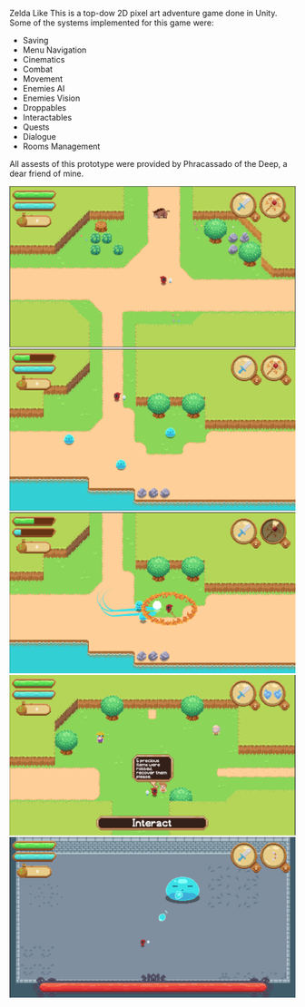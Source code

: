 Zelda Like
This is a top-dow 2D pixel art adventure game done in Unity. Some of the systems implemented for this game were:
- Saving
- Menu Navigation
- Cinematics 
- Combat
- Movement
- Enemies AI
- Enemies Vision
- Droppables
- Interactables
- Quests
- Dialogue
- Rooms Management

All assests of this prototype were provided by Phracassado of the Deep, a dear friend of mine.

![img](Images/image_00.png)
![img](Images/image_01.png)
![img](Images/image_03.png)
![img](Images/image_02.png)
![img](Images/boss.png)
